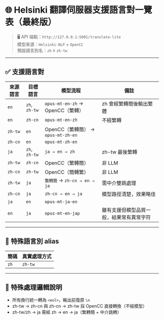 # 🌐 Helsinki 翻譯伺服器支援語言對一覽表（最終版）

> 🖥️ API 端點：`http://127.0.0.1:5001/translate-lite`  
> 模型來源：`Helsinki-NLP` + `OpenCC`  
> 預設語言別名：`zh` ≡ `zh-tw`

---

## ✅ 支援語言對

| 來源語言     | 目標語言     | 模型流程                              | 備註                                     |
|--------------|--------------|----------------------------------------|------------------------------------------|
| `en`         | `zh`, `zh-tw` | `opus-mt-en-zh` → OpenCC（繁轉）        | zh 會經繁轉簡後輸出繁體                   |
| `en`         | `zh-cn`       | `opus-mt-en-zh`                        | 不經繁轉                                  |
| `zh-tw`      | `en`          | OpenCC（繁轉簡） → `opus-mt-zh-en`      |                                           |
| `zh-cn`      | `en`          | `opus-mt-zh-en`                        |                                           |
| `ja`         | `zh`, `zh-tw` | `ja → en → zh`                         | zh-tw 最後繁轉                            |
| `zh-tw`      | `zh-cn`       | OpenCC（繁轉簡）                        | 非 LLM                                    |
| `zh-cn`      | `zh-tw`       | OpenCC（簡轉繁）                        | 非 LLM                                    |
| `zh-tw`      | `ja`          | `繁轉簡` → `zh-cn → en → ja`           | 需中介雙跳處理                            |
| `zh-cn`      | `ja`          | `zh-cn → en → ja`                      | 模型路徑清楚，效果略佳                    |
| `ja`         | `en`          | `opus-mt-ja-en`                        |                                           |
| `en`         | `ja`          | `opus-mt-en-jap`                       | 雖有支援但模型品質一般，結果常有異常字符 |

---

## 🔁 特殊語言別 alias

| 簡碼 | 真實處理方式  |
|------|----------------|
| `zh` | `zh-tw`        |

---

## 📘 特殊處理邏輯說明

- 所有換行統一轉為 `<eol>`，輸出前復原 `\n`
- zh-tw → zh-cn 與 zh-cn → zh-tw 採 OpenCC 直接轉換（不經模型）
- zh-tw/zh → ja 需經 zh → en → ja（繁轉簡 + 中介跳轉）
